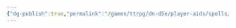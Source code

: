 ```yaml
---
{"dg-publish":true,"permalink":"/games/ttrpg/dn-d5e/player-aids/spells/level-1/chameleon-skin/","tags":["TTRPG/DND/5e","Spell"],"noteIcon":""}
---
```


